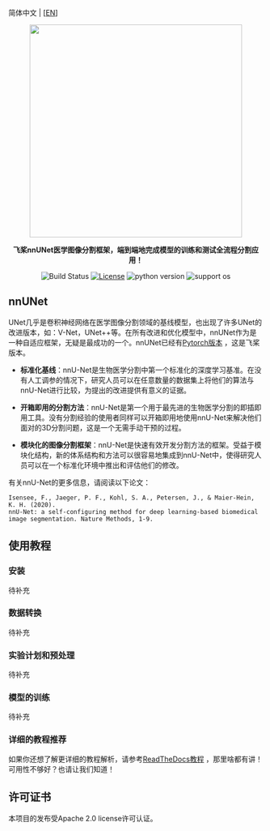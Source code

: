 简体中文 | [[EN](https://github.com/szuboy/paddle-nnUNet/blob/master/README_EN.md)]

<div align="center">

<p align="center">
<img src="https://github.com/szuboy/paddle-nnUNet/blob/master/paddlennunet.png?raw=true" align="middle" width="420"/>
</p>

**飞桨nnUNet医学图像分割框架，端到端地完成模型的训练和测试全流程分割应用！**

![Build Status](https://github.com/szuboy/paddle-nnUNet/actions/workflows/python-package.yml/badge.svg)
[![License](https://img.shields.io/badge/license-Apache%202-blue.svg)](LICENSE)
![python version](https://img.shields.io/badge/python-3.0+-orange.svg)
![support os](https://img.shields.io/badge/os-linux%2C%20win%2C%20mac-yellow.svg)
</div>

## nnUNet

UNet几乎是卷积神经网络在医学图像分割领域的基线模型，也出现了许多UNet的改进版本，如：V-Net，UNet++等。在所有改进和优化模型中，nnUNet作为是一种自适应框架，无疑是最成功的一个。nnUNet已经有[Pytorch版本](https://github.com/MIC-DKFZ/nnUNet) ，这是飞桨版本。

* **标准化基线**：nnU-Net是生物医学分割中第一个标准化的深度学习基准。在没有人工调参的情况下，研究人员可以在任意数量的数据集上将他们的算法与nnU-Net进行比较，为提出的改进提供有意义的证据。

* **开箱即用的分割方法**：nnU-Net是第一个用于最先进的生物医学分割的即插即用工具。没有分割经验的使用者同样可以开箱即用地使用nnU-Net来解决他们面对的3D分割问题，这是一个无需手动干预的过程。

* **模块化的图像分割框架**：nnU-Net是快速有效开发分割方法的框架。受益于模块化结构，新的体系结构和方法可以很容易地集成到nnU-Net中，使得研究人员可以在一个标准化环境中推出和评估他们的修改。

有关nnU-Net的更多信息，请阅读以下论文：

    Isensee, F., Jaeger, P. F., Kohl, S. A., Petersen, J., & Maier-Hein, K. H. (2020).
    nnU-Net: a self-configuring method for deep learning-based biomedical image segmentation. Nature Methods, 1-9.


## 使用教程

### 安装

待补充

### 数据转换

待补充

### 实验计划和预处理

待补充

### 模型的训练

待补充

### 详细的教程推荐

如果你还想了解更详细的教程解析，请参考[ReadTheDocs教程](https://paddle-nnunet.readthedocs.io/) ，那里啥都有讲！可用性不够好？也请让我们知道！

## 许可证书
本项目的发布受Apache 2.0 license许可认证。
